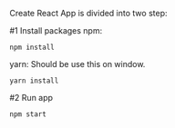 Create React App is divided into two step:

#1 Install packages
npm:
```
npm install
```
yarn: Should be use this on window.
```
yarn install
```
#2 Run app
```
npm start
```
